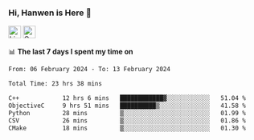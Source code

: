### Hi, Hanwen is Here 👋
<p>
	<a href="https://www.linkedin.com/in/liu-hanwen/"><img src="https://img.shields.io/badge/@hanwen-0A66C2?style=flat&logo=LinkedIn&logoColor=white" alt="Linkedin"  height="25px"/></a> 
	<a href="https://scholar.google.com/citations?user=HDF0su0AAAAJ"><img src="https://img.shields.io/badge/scholar-4385FE.svg?&style=plastic&logo=google-scholar&logoColor=white" alt="Google Scholar" height="25px"> </a>
</p>

📊 **The last 7 days I spent my time on** 
<!--START_SECTION:waka-->

```txt
From: 06 February 2024 - To: 13 February 2024

Total Time: 23 hrs 38 mins

C++            12 hrs 6 mins   ████████████▓░░░░░░░░░░░░   51.04 %
ObjectiveC     9 hrs 51 mins   ██████████▒░░░░░░░░░░░░░░   41.58 %
Python         28 mins         ▒░░░░░░░░░░░░░░░░░░░░░░░░   01.99 %
CSV            26 mins         ▒░░░░░░░░░░░░░░░░░░░░░░░░   01.86 %
CMake          18 mins         ▒░░░░░░░░░░░░░░░░░░░░░░░░   01.30 %
```

<!--END_SECTION:waka-->


<!--
**david990917/david990917** is a ✨ _special_ ✨ repository because its `README.md` (this file) appears on your GitHub profile.

Here are some ideas to get you started:

- 🔭 I’m currently working on ...
- 🌱 I’m currently learning ...
- 👯 I’m looking to collaborate on ...
- 🤔 I’m looking for help with ...
- 💬 Ask me about ...
- 📫 How to reach me: ...
- 😄 Pronouns: ...
- ⚡ Fun fact: ...
-->
